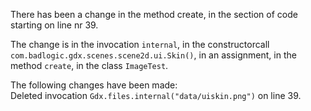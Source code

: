 There has been a change in the method create, in the section of code starting on line nr 39.
  
The change is in the invocation ```internal```, in the constructorcall ```com.badlogic.gdx.scenes.scene2d.ui.Skin()```, in an assignment, in the method ```create```, in the class ```ImageTest```.
  
The following changes have been made:  
Deleted invocation ```Gdx.files.internal("data/uiskin.png")``` on line 39.  

